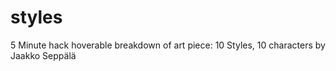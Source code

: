styles
======

5 Minute hack hoverable breakdown of art piece: 10 Styles, 10 characters by Jaakko Seppälä
